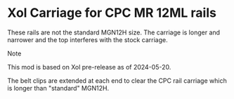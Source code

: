 # Xol Carriage for CPC MR 12ML rails

These rails are not the standard MGN12H size. The carriage is longer and narrower and the top interferes with the stock carriage.

> [!NOTE]
> This mod is based on Xol pre-release as of 2024-05-20.

The belt clips are extended at each end to clear the CPC rail carriage which is longer than "standard" MGN12H.